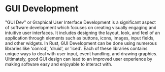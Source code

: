 # GUI Development

"GUI Dev" or Graphical User Interface Development is a significant aspect of software development which focuses on creating visually engaging and intuitive user interfaces. It includes designing the layout, look, and feel of an application through elements such as buttons, icons, images, input fields, and other widgets. In Rust, GUI Development can be done using numerous libraries like 'conrod', 'druid', or 'iced'. Each of these libraries contains unique ways to deal with user input, event handling, and drawing graphics. Ultimately, good GUI design can lead to an improved user experience by making software easy and enjoyable to interact with.